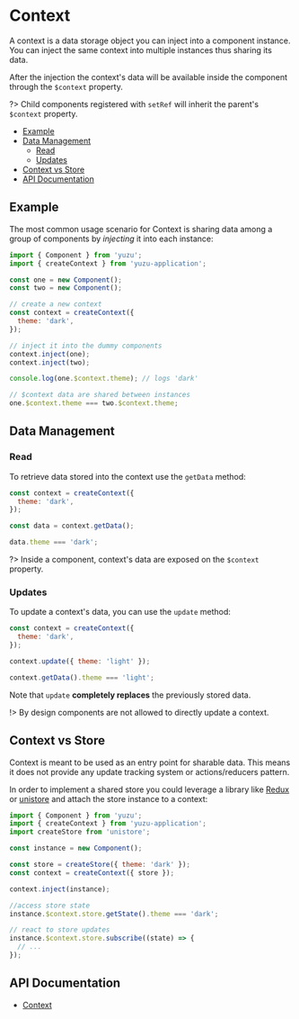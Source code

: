 # Context

A context is a data storage object you can inject into a component instance. You can inject the same context into multiple instances thus sharing its data.

After the injection the context's data will be available inside the component through the `$context` property.

?> Child components registered with `setRef` will inherit the parent's `$context` property.

<!-- TOC depthTo:3 -->

- [Example](#example)
- [Data Management](#data-management)
  - [Read](#read)
  - [Updates](#updates)
- [Context vs Store](#context-vs-store)
- [API Documentation](#api-documentation)

<!-- /TOC -->

## Example

The most common usage scenario for Context is sharing data among a group of components by _injecting_ it into each instance:

```js
import { Component } from 'yuzu';
import { createContext } from 'yuzu-application';

const one = new Component();
const two = new Component();

// create a new context
const context = createContext({
  theme: 'dark',
});

// inject it into the dummy components
context.inject(one);
context.inject(two);

console.log(one.$context.theme); // logs 'dark'

// $context data are shared between instances
one.$context.theme === two.$context.theme;
```

## Data Management

### Read

To retrieve data stored into the context use the `getData` method:

```js
const context = createContext({
  theme: 'dark',
});

const data = context.getData();

data.theme === 'dark';
```

?> Inside a component, context's data are exposed on the `$context` property.

### Updates

To update a context's data, you can use the `update` method:

```js
const context = createContext({
  theme: 'dark',
});

context.update({ theme: 'light' });

context.getData().theme === 'light';
```

Note that `update` **completely replaces** the previously stored data.

!> By design components are not allowed to directly update a context.

## Context vs Store

Context is meant to be used as an entry point for sharable data. This means it does not provide any update tracking system or actions/reducers pattern.

In order to implement a shared store you could leverage a library like [Redux](https://redux.js.org/) or [unistore](https://www.npmjs.com/package/unistore) and attach the store instance to a context:

```js
import { Component } from 'yuzu';
import { createContext } from 'yuzu-application';
import createStore from 'unistore';

const instance = new Component();

const store = createStore({ theme: 'dark' });
const context = createContext({ store });

context.inject(instance);

//access store state
instance.$context.store.getState().theme === 'dark';

// react to store updates
instance.$context.store.subscribe((state) => {
  // ...
});
```

## API Documentation

- [Context](/packages/application/api/context)
